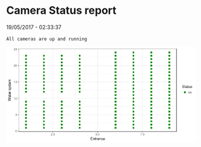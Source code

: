 Camera Status report
================
19/05/2017 - 02:33:37

    All cameras are up and running

![](camreport_files/figure-markdown_github/unnamed-chunk-2-1.png)
